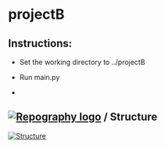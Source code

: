 # projectB

## Instructions:

- Set the working directory to ../projectB

- Run main.py

- 
## [![Repography logo](https://images.repography.com/logo.svg)](https://repography.com) / Structure
[![Structure](https://images.repography.com/60489656/Thecnopapa/projectB/structure/LxdUCtDFJlXbCz7mTni45JwZp_FglylJ5xkDackBkeY/lQxpnfzYxCX-52zg1ViqcIMeQQYmAojfoiS5cMAamS4_table.svg)](https://github.com/Thecnopapa/projectB)

